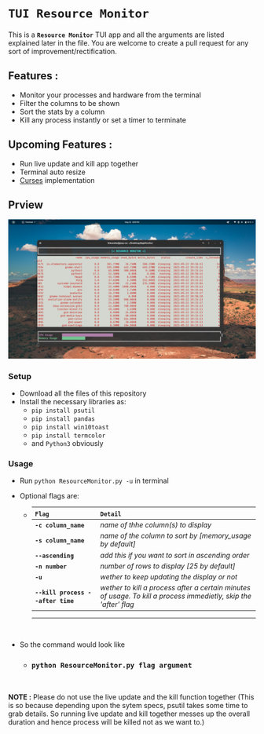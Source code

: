 # **```TUI Resource Monitor```**

This is a **```Resource Monitor```** TUI app and all the arguments are listed explained later in the file. You are welcome to create a pull request for any sort of improvement/rectification.

## **Features :**
- Monitor your processes and hardware from the terminal
- Filter the columns to be shown
- Sort the stats by a column
- Kill any process instantly or set a timer to terminate

## **Upcoming Features :**
- Run live update and kill app together
- Terminal auto resize
- [Curses](https://docs.python.org/3/library/curses.html#module-curses) implementation

## Prview
![](./src/a.png)

### **Setup**
- Download all the files of this repository
- Install the necessary libraries as:
    - ```pip install psutil```
    - ```pip install pandas```
    - ```pip install win10toast```
    - ```pip install termcolor```
    - and ```Python3``` obviously
### **Usage**
- Run ```python ResourceMonitor.py -u``` in terminal
- Optional flags are: 

    - `Flag` | `Detail`
        ---|---
        **```-c column_name```**| *name of thhe column(s) to display*
        **```-s column_name```**| *name of the column to sort by [memory_usage by default]*
        **```--ascending```**| *add this if you want to sort in ascending order*
        **```-n number```**| *number of rows to display [25 by default]*
        **```-u```**| *wether to keep updating the display or not*
        **```--kill process --after time```**| *wether to kill a process after a certain minutes of usage. To kill a process immedietly, skip the 'after' flag*
        ---
<br>

- So the command would look like
    - ###  **```python ResourceMonitor.py flag argument```**
<br>

**NOTE :** Please do not use the live update and the kill function together (This is so because depending upon the sytem specs, psutil takes some time to grab details. So running live update and kill together messes up the overall duration and hence process will be killed not as we want to.)
